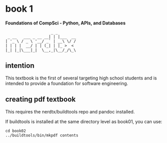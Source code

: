 # book 1

**Foundations of CompSci - Python, APIs, and Databases**

```
                    _ _
 _ __   ___ _ __ __| | |___  __
| '_ \ / _ \ '__/ _` | __\ \/ /
| | | |  __/ | | (_| | |_ >  <
|_| |_|\___|_|  \__,_|\__/_/\_\
```

## intention

This textbook is the first of several targeting high school students and is
intended to provide a foundation for software engineering.

## creating pdf textbook

This requires the nerdtx/buildtools repo and pandoc installed.

If buildtools is installed at the same directory level as book01, you can use:

```
cd book02
../buildtools/bin/mkpdf contents
```


